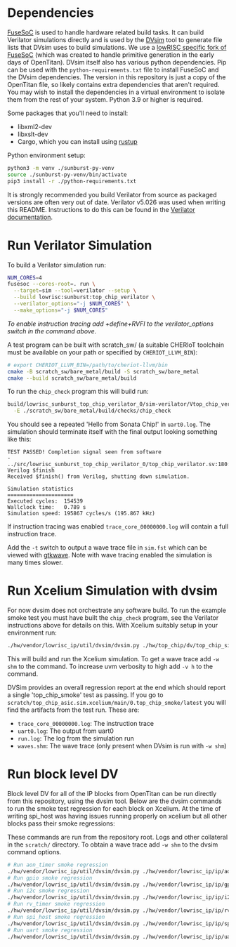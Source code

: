 # Dependencies

[FuseSoC](https://github.com/olofk/fusesoc) is used to handle hardware related
build tasks.  It can build Verilator simulations directly and is used by the
[DVsim](https://opentitan.org/book/util/dvsim/index.html) tool to generate file
lists that DVsim uses to build simulations.  We use a [lowRISC specific fork of
FuseSoC](https://github.com/lowRISC/fusesoc/tree/ot-dev) (which was created to
handle primitive generation in the early days of OpenTitan).  DVsim itself also
has various python dependencies.  Pip can be used with the
`python-requirements.txt` file to install FuseSoC and the DVsim dependencies.
The version in this repository is just a copy of the OpenTitan file, so likely
contains extra dependencies that aren't required.  You may wish to install the
dependencies in a virtual environment to isolate them from the rest of your
system.  Python 3.9 or higher is required.

Some packages that you'll need to install:
- libxml2-dev
- libxslt-dev
- Cargo, which you can install using [rustup](https://rustup.rs/)

Python environment setup:
```sh
python3 -m venv ./sunburst-py-venv
source ./sunburst-py-venv/bin/activate
pip3 install -r ./python-requirements.txt
```

It is strongly recommended you build Verilator from source as packaged versions
are often very out of date. Verilator v5.026 was used when writing this README.
Instructions to do this can be found in the [Verilator documentation](https://verilator.org/guide/latest/install.html).

# Run Verilator Simulation

To build a Verilator simulation run:

```sh
NUM_CORES=4
fusesoc --cores-root=. run \
  --target=sim --tool=verilator --setup \
  --build lowrisc:sunburst:top_chip_verilator \
  --verilator_options="-j $NUM_CORES" \
  --make_options="-j $NUM_CORES"
```

*To enable instruction tracing add +define+RVFI to the verilator_options switch
in the command above.*

A test program can be built with scratch_sw/ (a suitable CHERIoT toolchain must
be available on your path or specified by `CHERIOT_LLVM_BIN`):

```sh
# export CHERIOT_LLVM_BIN=/path/to/cheriot-llvm/bin
cmake -B scratch_sw/bare_metal/build -S scratch_sw/bare_metal
cmake --build scratch_sw/bare_metal/build
```

To run the `chip_check` program this will build run:

```sh
build/lowrisc_sunburst_top_chip_verilator_0/sim-verilator/Vtop_chip_verilator \
  -E ./scratch_sw/bare_metal/build/checks/chip_check
```

You should see a repeated 'Hello from Sonata Chip!' in `uart0.log`.  The
simulation should terminate itself with the final output looking something like
this:

```
TEST PASSED! Completion signal seen from software
- ../src/lowrisc_sunburst_top_chip_verilator_0/top_chip_verilator.sv:180: Verilog $finish
Received $finish() from Verilog, shutting down simulation.

Simulation statistics
=====================
Executed cycles:  154539
Wallclock time:   0.789 s
Simulation speed: 195867 cycles/s (195.867 kHz)
```

If instruction tracing was enabled `trace_core_00000000.log` will contain a full
instruction trace.

Add the `-t` switch to output a wave trace file in `sim.fst` which can be viewed
with [gtkwave](https://gtkwave.sourceforge.net/). Note with wave tracing enabled
the simulation is many times slower.

# Run Xcelium Simulation with dvsim

For now dvsim does not orchestrate any software build.  To run the example smoke
test you must have built the `chip_check` program, see the Verilator
instructions above for details on this.  With Xcelium suitably setup in your
environment run:

```sh
./hw/vendor/lowrisc_ip/util/dvsim/dvsim.py ./hw/top_chip/dv/top_chip_sim_cfg.hjson
```

This will build and run the Xcelium simulation. To get a wave trace add `-w shm`
to the command. To increase uvm verbosity to high add `-v h` to the command.

DVSim provides an overall regression report at the end which should report a
single 'top_chip_smoke' test as passing. If you go to
`scratch/top_chip_asic.sim.xcelium/main/0.top_chip_smoke/latest` you will find
the artifacts from the test run. These are:

 - `trace_core_00000000.log`: The instruction trace
 - `uart0.log`: The output from uart0
 - `run.log`: The log from the simulation run
 - `waves.shm`: The wave trace (only present when DVsim is run with `-w shm`)

# Run block level DV

Block level DV for all of the IP blocks from OpenTitan can be run directly from
this repository, using the dvsim tool. Below are the dvsim commands to run the
smoke test regression for each block on Xcelium. At the time of writing spi_host
was having issues running properly on xcelium but all other blocks pass their
smoke regressions:

These commands are run from the repository root. Logs and other collateral in
the `scratch/` directory. To obtain a wave trace add `-w shm` to the dvsim
command options.

```sh
# Run aon_timer smoke regression
./hw/vendor/lowrisc_ip/util/dvsim/dvsim.py ./hw/vendor/lowrisc_ip/ip/aon_timer/dv/aon_timer_sim_cfg.hjson -i smoke --tool xcelium
# Run gpio smoke regression
./hw/vendor/lowrisc_ip/util/dvsim/dvsim.py ./hw/vendor/lowrisc_ip/ip/gpio/dv/gpio_sim_cfg.hjson -i smoke --tool xcelium
# Run i2c smoke regression
./hw/vendor/lowrisc_ip/util/dvsim/dvsim.py ./hw/vendor/lowrisc_ip/ip/i2c/dv/i2c_sim_cfg.hjson -i smoke --tool xcelium
# Run rv_timer smoke regression
./hw/vendor/lowrisc_ip/util/dvsim/dvsim.py ./hw/vendor/lowrisc_ip/ip/rv_timer/dv/rv_timer_sim_cfg.hjson -i smoke --tool xcelium
# Run spi_host smoke regression
./hw/vendor/lowrisc_ip/util/dvsim/dvsim.py ./hw/vendor/lowrisc_ip/ip/spi_host/dv/spi_host_sim_cfg.hjson -i smoke --tool xcelium
# Run uart smoke regression
./hw/vendor/lowrisc_ip/util/dvsim/dvsim.py ./hw/vendor/lowrisc_ip/ip/uart/dv/uart_sim_cfg.hjson -i smoke --tool xcelium
```
